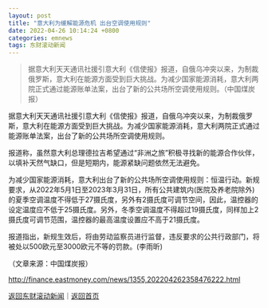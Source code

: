 ```yaml
---
layout: post
title: "意大利为缓解能源危机 出台空调使用规则"
date: 2022-04-26 10:14:24 +0800
categories: emnews
tags: 东财滚动新闻
---
```

> 据意大利天天通讯社援引意大利《信使报》报道，自俄乌冲突以来，为制裁俄罗斯，意大利在能源方面受到巨大挑战。为减少国家能源消耗，意大利两院正式通过能源账单法案，出台了新的公共场所空调使用规则。（中国煤炭报）

<p>据意大利天天通讯社援引意大利《信使报》报道，自俄乌冲突以来，为制裁俄罗斯，意大利在能源方面受到巨大挑战。为减少国家能源消耗，意大利两院正式通过能源账单法案，出台了新的公共场所空调使用规则。</p><p>报道称，虽然意大利总理德拉吉希望通过“非洲之旅”积极寻找新的能源合作伙伴，以填补天然气缺口，但是短期内，能源紧缺问题依然无法避免。</p><p>为减少国家能源消耗，意大利出台了新的公共场所空调使用规则：恒温行动。新规要求，从2022年5月1日至2023年3月31日，所有公共建筑内(医院及养老院除外)的夏季空调温度不得低于27摄氏度，另外有2摄氏度可调节空间，因此，温控器的设定温度应不低于25摄氏度。另外，冬季空调温度不得超过19摄氏度，同样加上2摄氏度可调节范围，温控器的最高温度设置应不高于21摄氏度。</p><p>报道指出，新规生效后，将由劳动监察员进行监督，违反要求的公共行政部门，将被处以500欧元至3000欧元不等的罚款。(李雨昕) </p><p class="em_media">（文章来源：中国煤炭报）</p>

<http://finance.eastmoney.com/news/1355,202204262358476222.html>

[返回东财滚动新闻](//finews.withounder.com/emnews/)｜[返回首页](//finews.withounder.com/)